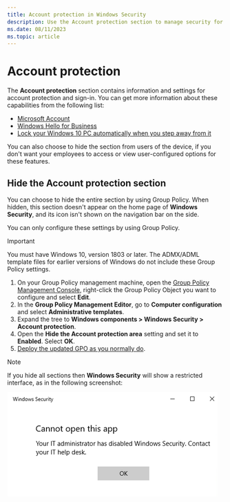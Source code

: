 ```yaml
---
title: Account protection in Windows Security
description: Use the Account protection section to manage security for your account and sign in to Microsoft.
ms.date: 08/11/2023
ms.topic: article
---
```



# Account protection

The **Account protection** section contains information and settings for account protection and sign-in. You can get more information about these capabilities from the following list:

- [Microsoft Account](https://account.microsoft.com/account/faq)
- [Windows Hello for Business](../../../identity-protection/hello-for-business/hello-identity-verification.md)
- [Lock your Windows 10 PC automatically when you step away from it](https://support.microsoft.com/help/4028111/windows-lock-your-windows-10-pc-automatically-when-you-step-away-from)

You can also choose to hide the section from users of the device, if you don't want your employees to access or view user-configured options for these features.

## Hide the Account protection section

You can choose to hide the entire section by using Group Policy. When hidden, this section doesn't appear on the home page of **Windows Security**, and its icon isn't shown on the navigation bar on the side.

You can only configure these settings by using Group Policy.

> [!IMPORTANT]
> You must have Windows 10, version 1803 or later. The ADMX/ADML template files for earlier versions of Windows do not include these Group Policy settings.

1. On your Group Policy management machine, open the [Group Policy Management Console](/previous-versions/windows/it-pro/windows-server-2008-R2-and-2008/cc731212(v=ws.11)), right-click the Group Policy Object you want to configure and select  **Edit**.
1. In the **Group Policy Management Editor**, go to **Computer configuration** and select **Administrative templates**.
1. Expand the tree to **Windows components > Windows Security > Account protection**.
1. Open the **Hide the Account protection area** setting and set it to **Enabled**. Select **OK**.
1. [Deploy the updated GPO as you normally do](/windows/win32/srvnodes/group-policy).

> [!NOTE]
> If you hide all sections then **Windows Security** will show a restricted interface, as in the following screenshot:
>
> ![Screenshot of the Windows Security with all sections hidden by Group Policy.](images/wdsc-all-hide.png)
